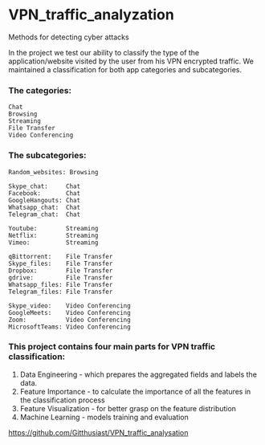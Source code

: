 # VPN_traffic_analyzation
Methods for detecting cyber attacks

In the project we test our ability to classify the type
of the application/website visited by the user from his 
VPN encrypted traffic. We maintained a classification 
for both app categories and subcategories. 

### The categories:

    Chat
    Browsing
    Streaming
    File Transfer
    Video Conferencing

### The subcategories:

    Random_websites: Browsing

    Skype_chat:     Chat
    Facebook:       Chat
    GoogleHangouts: Chat
    Whatsapp_chat:  Chat
    Telegram_chat:  Chat

    Youtube:        Streaming
    Netflix:        Streaming
    Vimeo:          Streaming

    qBittorrent:    File Transfer
    Skype_files:    File Transfer
    Dropbox:        File Transfer
    gdrive:         File Transfer
    Whatsapp_files: File Transfer
    Telegram_files: File Transfer

    Skype_video:    Video Conferencing
    GoogleMeets:    Video Conferencing
    Zoom:           Video Conferencing
    MicrosoftTeams: Video Conferencing

### This project contains four main parts for VPN traffic classification:
1. Data Engineering - which prepares the aggregated fields and labels the data. 
2. Feature Importance - to calculate the importance of all the features in the 
classification process
3. Feature Visualization - for better grasp on the feature distribution
4. Machine Learning - models training and evaluation

https://github.com/Gitthusiast/VPN_traffic_analysation 

